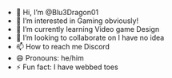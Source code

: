 - 👋 Hi, I’m @Blu3Dragon01
- 👀 I’m interested in Gaming obviously!
- 🌱 I’m currently learning Video game Design
- 💞️ I’m looking to collaborate on I have no idea
- 📫 How to reach me Discord
- 😄 Pronouns: he/him
- ⚡ Fun fact: I have webbed toes

<!---
Blu3Dragon01/Blu3Dragon01 is a ✨ special ✨ repository because its `README.md` (this file) appears on your GitHub profile.
You can click the Preview link to take a look at your changes.
--->
